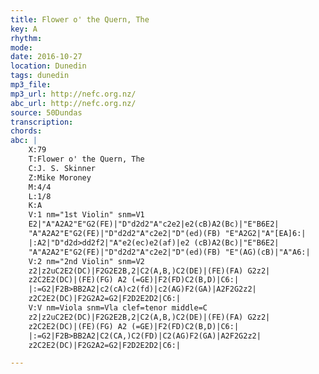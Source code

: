 ```yaml
---
title: Flower o' the Quern, The
key: A
rhythm: 
mode:
date: 2016-10-27
location: Dunedin
tags: dunedin
mp3_file:
mp3_url: http://nefc.org.nz/
abc_url: http://nefc.org.nz/
source: 50Dundas
transcription:
chords: 
abc: |
    X:79
    T:Flower o' the Quern, The
    C:J. S. Skinner
    Z:Mike Moroney
    M:4/4
    L:1/8
    K:A
    V:1 nm="1st Violin" snm=V1
    E2|"A"A2A2"E"G2(FE)|"D"d2d2"A"c2e2|e2(cB)A2(Bc)|"E"B6E2|
    "A"A2A2"E"G2(FE)|"D"d2d2"A"c2e2|"D"(ed)(FB) "E"A2G2|"A"[EA]6:|
    |:A2|"D"d2d>dd2f2|"A"e2(ec)e2(af)|e2 (cB)A2(Bc)|"E"B6E2|
    "A"A2A2"E"G2(FE)|"D"d2d2"A"c2e2|"D"(ed)(FB) "E"(AG)(cB)|"A"A6:|
    V:2 nm="2nd Violin" snm=V2
    z2|z2uC2E2(DC)|F2G2E2B,2|C2(A,B,)C2(DE)|(FE)(FA) G2z2|
    z2C2E2(DC)|(FE)(FG) A2 (=GE)|F2(FD)C2(B,D)|C6:|
    |:=G2|F2B>BB2A2|c2(cA)c2(fd)|c2(AG)F2(GA)|A2F2G2z2|
    z2C2E2(DC)|F2G2A2=G2|F2D2E2D2|C6:|
    V:V nm=Viola snm=Vla clef=tenor middle=C
    z2|z2uC2E2(DC)|F2G2E2B,2|C2(A,B,)C2(DE)|(FE)(FA) G2z2|
    z2C2E2(DC)|(FE)(FG) A2 (=GE)|F2(FD)C2(B,D)|C6:|
    |:=G2|F2B>BB2A2|C2(CA,)C2(FD)|C2(AG)F2(GA)|A2F2G2z2|
    z2C2E2(DC)|F2G2A2=G2|F2D2E2D2|C6:|

---
```

